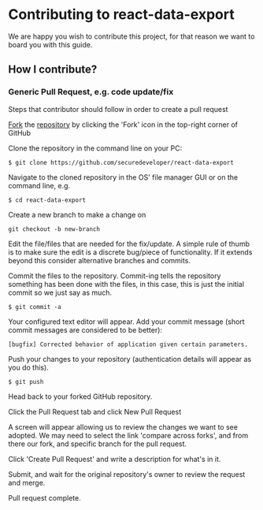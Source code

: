 # Contributing to react-data-export

We are happy you wish to contribute this project, for that reason we want to board you with this guide.

## How I contribute?

### Generic Pull Request, e.g. code update/fix

Steps that contributor should follow in order to create a pull request

[Fork](https://help.github.com/articles/fork-a-repo/) the [repository](https://github.com/securedeveloper/react-data-export) by clicking the 'Fork' icon in the top-right corner of GitHub

Clone the repository in the command line on your PC:

`$ git clone https://github.com/securedeveloper/react-data-export`

Navigate to the cloned repository in the OS' file manager GUI or on the command line, e.g.

`$ cd react-data-export`

Create a new branch to make a change on

`git checkout -b new-branch`

Edit the file/files that are needed for the fix/update. A simple rule of thumb is to make sure the edit is a discrete bug/piece of functionality. If it extends beyond this consider alternative branches and commits.

Commit the files to the repository. Commit-ing tells the repository something has been done with the files, in this case, this is just the initial commit so we just say as much.

`$ git commit -a`

Your configured text editor will appear. Add your commit message (short commit messages are considered to be better):

`[bugfix] Corrected behavior of application given certain parameters.`

Push your changes to your repository (authentication details will appear as you do this).

`$ git push`

Head back to your forked GitHub repository.

Click the Pull Request tab and click New Pull Request

A screen will appear allowing us to review the changes we want to see adopted. We may need to select the link 'compare across forks', and from there our fork, and specific branch for the pull request.

Click 'Create Pull Request' and write a description for what's in it.

Submit, and wait for the original repository's owner to review the request and merge.

Pull request complete.
